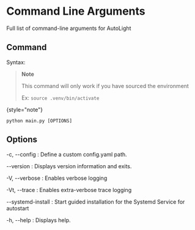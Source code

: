 # Command Line Arguments

Full list of command-line arguments for AutoLight

## Command

Syntax:

> **Note**
>
> This command will only work if you have sourced the environment
> 
> Ex: `source .venv/bin/activate`
>
{style="note"}

```shell
python main.py [OPTIONS]
```

## Options

-c, --config
: Define a custom config.yaml path.

--version
: Displays version information and exits.

-V, --verbose
: Enables verbose logging

-Vt, --trace
: Enables extra-verbose trace logging

--systemd-install
: Start guided installation for the Systemd Service for autostart

-h, --help
: Displays help.
